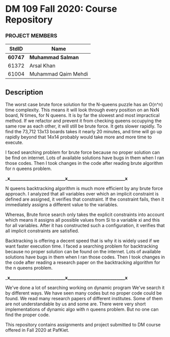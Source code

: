 # DM 109 Fall 2020: Course Repository

### PROJECT MEMBERS
StdID | Name
------------ | -------------
**60747** | **Muhammad Salman**
61372 | Arsal Khan
61004 | Muhammad Qaim Mehdi

## Description

The worst case brute force solution for the N-queens puzzle has an O(n^n) time complexity. This means it will look through every position on an NxN board, N times, for N queens. It is by far the slowest and most impractical method. If we refactor and prevent it from checking queens occupying the same row as each other, it will still be brute force.
It gets slower rapidly. To find the 73,712 13x13 boards takes it nearly 20 minutes, and time will go up rapidly beyond that 14x14 probably would take more and more time to execute.

I faced searching problem for brute force because no proper solution can be find on internet. Lots of available solutions have bugs in them when I ran those codes. Then I took changes in the code after reading brute algorithm for n queens problem.

___________________x__________________________x___________________________x__________________

N queens backtracking algorithm is much more efficient by any brute force approach. I analyzed that all variables over which an implicit constraint is defined are assigned, it verifies that constraint. If the constraint fails, then it immediately assigns a different value to the variables.

Whereas, Brute force search only takes the explicit constraints into account which means it assigns all possible values from Si to a variable xi and this for all variables. After it has constructed such a configuration, it verifies that all implicit constraints are satisfied.

Backtracking is offering a decent speed that is why it is widely used if we want faster execution time.
I faced a searching problem for backtracking because no proper solution can be found on the internet. Lots of available solutions have bugs in them when I ran those codes. Then I took changes in the code after reading a research paper on the backtracking algorithm for the n queens problem.

___________________x__________________________x___________________________x__________________

We've done a lot of searching working on dynamic program  We've search it by different ways. We have seen many codes but no proper code could be found. We read many research papers of different institutes. Some of them are not understandable by us and some are. There were very short implementations of dynamic algo with n queens problem. But no one can find the proper code.
 
 
This repository contains assignments and project submitted to DM course offered in Fall 2020 at PafKiet.

